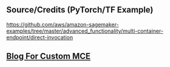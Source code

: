 ## Source/Credits (PyTorch/TF Example)
https://github.com/aws/amazon-sagemaker-examples/tree/master/advanced_functionality/multi-container-endpoint/direct-invocation


## [Blog For Custom MCE](https://medium.com/@ram-vegiraju/sagemaker-custom-multi-container-endpoints-21123f794c58)
